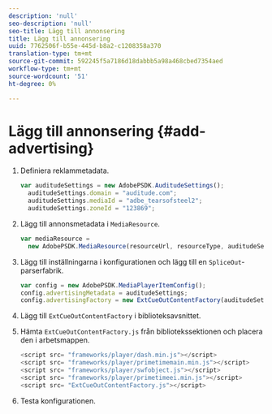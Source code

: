 ```yaml
---
description: 'null'
seo-description: 'null'
seo-title: Lägg till annonsering
title: Lägg till annonsering
uuid: 7762506f-b55e-445d-b8a2-c1208358a370
translation-type: tm+mt
source-git-commit: 592245f5a7186d18dabbb5a98a468cbed7354aed
workflow-type: tm+mt
source-wordcount: '51'
ht-degree: 0%

---
```



# Lägg till annonsering {#add-advertising}

1. Definiera reklammetadata.

   ```js
   var auditudeSettings = new AdobePSDK.AuditudeSettings(); 
     auditudeSettings.domain = "auditude.com"; 
     auditudeSettings.mediaId = "adbe_tearsofsteel2"; 
     auditudeSettings.zoneId = "123869";
   ```

1. Lägg till annonsmetadata i `MediaResource`.

   ```js
   var mediaResource =  
     new AdobePSDK.MediaResource(resourceUrl, resourceType, auditudeSettings, false);
   ```

1. Lägg till inställningarna i konfigurationen och lägg till en `SpliceOut`-parserfabrik.

   ```js
   var config = new AdobePSDK.MediaPlayerItemConfig(); 
   config.advertisingMetadata = auditudeSettings; 
   config.advertisingFactory = new ExtCueOutContentFactory(auditudeSettings);
   ```

1. Lägg till `ExtCueOutContentFactory` i biblioteksavsnittet.
1. Hämta `ExtCueOutContentFactory.js` från bibliotekssektionen och placera den i arbetsmappen.

   ```js
   <script src= "frameworks/player/dash.min.js"></script> 
   <script src= "frameworks/player/primetimemain.min.js"></script> 
   <script src= "frameworks/player/swfobject.js"></script> 
   <script src= "frameworks/player/primetimeei.min.js"></script> 
   <script src= "ExtCueOutContentFactory.js"></script>
   ```

1. Testa konfigurationen.
